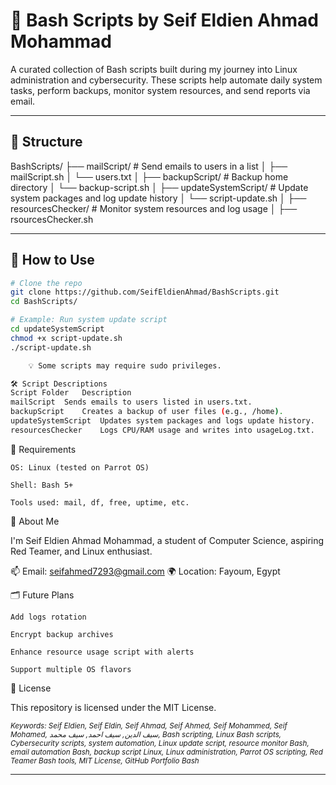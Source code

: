 # 🔧 Bash Scripts by Seif Eldien Ahmad Mohammad

A curated collection of Bash scripts built during my journey into Linux administration and cybersecurity. These scripts help automate daily system tasks, perform backups, monitor system resources, and send reports via email.

---

## 📂 Structure

BashScripts/
├── mailScript/ # Send emails to users in a list
│ ├── mailScript.sh
│ └── users.txt
│
├── backupScript/ # Backup home directory
│ └── backup-script.sh
│
├── updateSystemScript/ # Update system packages and log update history
│ └── script-update.sh
│
├── resourcesChecker/ # Monitor system resources and log usage
│ ├── rsourcesChecker.sh

---

## 🚀 How to Use

```bash
# Clone the repo
git clone https://github.com/SeifEldienAhmad/BashScripts.git
cd BashScripts/

# Example: Run system update script
cd updateSystemScript
chmod +x script-update.sh
./script-update.sh

    💡 Some scripts may require sudo privileges.

🛠 Script Descriptions
Script Folder	Description
mailScript	Sends emails to users listed in users.txt.
backupScript	Creates a backup of user files (e.g., /home).
updateSystemScript	Updates system packages and logs update history.
resourcesChecker	Logs CPU/RAM usage and writes into usageLog.txt.
```
📌 Requirements

    OS: Linux (tested on Parrot OS)

    Shell: Bash 5+

    Tools used: mail, df, free, uptime, etc.

🙋 About Me

I'm Seif Eldien Ahmad Mohammad, a student of Computer Science, aspiring Red Teamer, and Linux enthusiast.

📫 Email: seifahmed7293@gmail.com
🌍 Location: Fayoum, Egypt



🗂️ Future Plans

    Add logs rotation

    Encrypt backup archives

    Enhance resource usage script with alerts

    Support multiple OS flavors

📜 License

This repository is licensed under the MIT License.

<sub><i>Keywords: Seif Eldien, Seif Eldin, Seif Ahmad, Seif Ahmed, Seif Mohammed, Seif Mohamed, سيف الدين, سيف احمد, سيف محمد, Bash scripting, Linux Bash scripts, Cybersecurity scripts, system automation, Linux update script, resource monitor Bash, email automation Bash, backup script Linux, Linux administration, Parrot OS scripting, Red Teamer Bash tools, MIT License, GitHub Portfolio Bash</i></sub>


---
